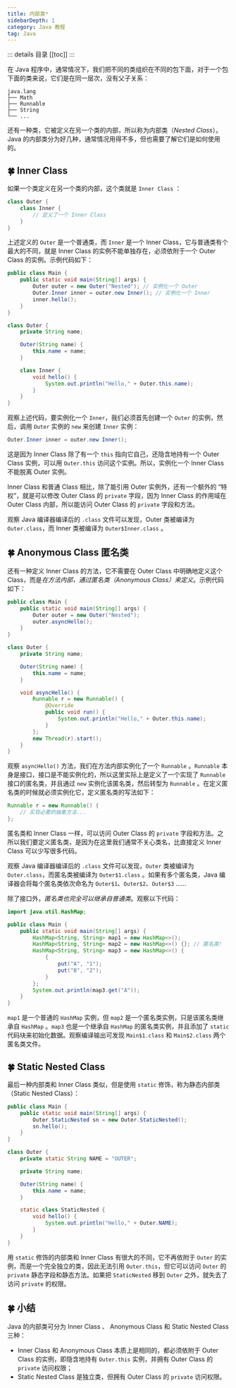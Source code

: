 ```yaml
---
title: 内部类*
sidebarDepth: 1
category: Java 教程
tag: Java
---
```


::: details 目录
[[toc]]
:::

在 Java 程序中，通常情况下，我们把不同的类组织在不同的包下面，对于一个包下面的类来说，它们是在同一层次，没有父子关系：

    java.lang
    ├── Math
    ├── Runnable
    ├── String
    └── ...

还有一种类，它被定义在另一个类的内部，所以称为内部类（_Nested Class_）。Java 的内部类分为好几种，通常情况用得不多，但也需要了解它们是如何使用的。

## 🍀 Inner Class

如果一个类定义在另一个类的内部，这个类就是 `Inner Class` ：

```java
class Outer {
    class Inner {
        // 定义了一个 Inner Class
    }
}
```

上述定义的 `Outer` 是一个普通类，而 `Inner` 是一个 Inner Class，它与普通类有个最大的不同，就是 Inner Class 的实例不能单独存在，必须依附于一个 Outer Class 的实例。示例代码如下：

```java
public class Main {
    public static void main(String[] args) {
        Outer outer = new Outer("Nested"); // 实例化一个 Outer
        Outer.Inner inner = outer.new Inner(); // 实例化一个 Inner
        inner.hello();
    }
}

class Outer {
    private String name;

    Outer(String name) {
        this.name = name;
    }

    class Inner {
        void hello() {
            System.out.println("Hello," + Outer.this.name);
        }
    }
}
```

观察上述代码，要实例化一个 `Inner`，我们必须首先创建一个 `Outer` 的实例，然后，调用 `Outer` 实例的 `new` 来创建 `Inner` 实例：

```java
Outer.Inner inner = outer.new Inner();
```

这是因为 Inner Class 除了有一个 `this` 指向它自己，还隐含地持有一个 Outer Class 实例，可以用 `Outer.this` 访问这个实例。所以，实例化一个 Inner Class 不能脱离 Outer 实例。

Inner Class 和普通 Class 相比，除了能引用 Outer 实例外，还有一个额外的 “特权”，就是可以修改 Outer Class 的 `private` 字段，因为 Inner Class 的作用域在 Outer Class 内部，所以能访问 Outer Class 的 `private` 字段和方法。

观察 Java 编译器编译后的 `.class` 文件可以发现，Outer 类被编译为 `Outer.class`，而 Inner 类被编译为 `Outer$Inner.class` 。

## 🍀 Anonymous Class 匿名类

还有一种定义 Inner Class 的方法，它不需要在 Outer Class 中明确地定义这个 Class，而是*在方法内部，通过匿名类（Anonymous Class）来定义*。示例代码如下：

```java
public class Main {
    public static void main(String[] args) {
        Outer outer = new Outer("Nested");
        outer.asyncHello();
    }
}

class Outer {
    private String name;

    Outer(String name) {
        this.name = name;
    }

    void asyncHello() {
        Runnable r = new Runnable() {
            @Override
            public void run() {
                System.out.println("Hello," + Outer.this.name);
            }
        };
        new Thread(r).start();
    }
}
```

观察 `asyncHello()` 方法，我们在方法内部实例化了一个 `Runnable` 。`Runnable` 本身是接口，接口是不能实例化的，所以这里实际上是定义了一个实现了 `Runnable` 接口的匿名类，并且通过 `new` 实例化该匿名类，然后转型为 `Runnable` 。在定义匿名类的时候就必须实例化它，定义匿名类的写法如下：

```java
Runnable r = new Runnable() {
    // 实现必要的抽象方法...
};
```

匿名类和 Inner Class 一样，可以访问 Outer Class 的 `private` 字段和方法。之所以我们要定义匿名类，是因为在这里我们通常不关心类名，比直接定义 Inner Class 可以少写很多代码。

观察 Java 编译器编译后的 `.class` 文件可以发现，`Outer` 类被编译为 `Outer.class`，而匿名类被编译为 `Outer$1.class` 。如果有多个匿名类，Java 编译器会将每个匿名类依次命名为 `Outer$1`、`Outer$2`、`Outer$3` ……

除了接口外，_匿名类也完全可以继承自普通类_。观察以下代码：

```java
import java.util.HashMap;

public class Main {
    public static void main(String[] args) {
        HashMap<String, String> map1 = new HashMap<>();
        HashMap<String, String> map2 = new HashMap<>() {}; // 匿名类!
        HashMap<String, String> map3 = new HashMap<>() {
            {
                put("A", "1");
                put("B", "2");
            }
        };
        System.out.println(map3.get("A"));
    }
}
```

`map1` 是一个普通的 `HashMap` 实例，但 `map2` 是一个匿名类实例，只是该匿名类继承自 `HashMap` 。`map3` 也是一个继承自 `HashMap` 的匿名类实例，并且添加了 `static` 代码块来初始化数据。观察编译输出可发现 `Main$1.class` 和 `Main$2.class` 两个匿名类文件。

## 🍀 Static Nested Class

最后一种内部类和 Inner Class 类似，但是使用 `static` 修饰，称为静态内部类（Static Nested Class）：

```java
public class Main {
    public static void main(String[] args) {
        Outer.StaticNested sn = new Outer.StaticNested();
        sn.hello();
    }
}

class Outer {
    private static String NAME = "OUTER";

    private String name;

    Outer(String name) {
        this.name = name;
    }

    static class StaticNested {
        void hello() {
            System.out.println("Hello," + Outer.NAME);
        }
    }
}
```

用 `static` 修饰的内部类和 Inner Class 有很大的不同，它不再依附于 `Outer` 的实例，而是一个完全独立的类，因此无法引用 `Outer.this`，但它可以访问 `Outer` 的 `private` 静态字段和静态方法。如果把 `StaticNested` 移到 `Outer` 之外，就失去了访问 `private` 的权限。

## 🍀 小结

Java 的内部类可分为 Inner Class 、 Anonymous Class 和 Static Nested Class 三种：

- Inner Class 和 Anonymous Class 本质上是相同的，都必须依附于 Outer Class 的实例，即隐含地持有 `Outer.this` 实例，并拥有 Outer Class 的 `private` 访问权限；
- Static Nested Class 是独立类，但拥有 Outer Class 的 `private` 访问权限。
